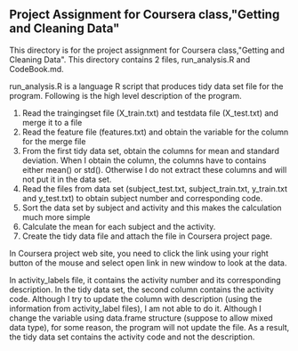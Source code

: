 
## Project Assignment for Coursera class,"Getting and Cleaning Data"

This directory is for the project assignment for Coursera class,"Getting and Cleaning Data".
This directory contains 2 files, run_analysis.R and CodeBook.md.

run_analysis.R is a language R script that produces tidy data set file for the program.  Following
is the high level description of the program.

1) Read the traingingset file (X_train.txt) and testdata file (X_test.txt) and merge it to a file
2) Read the feature file (features.txt) and obtain the variable for the column for the merge file
3) From the first tidy data set, obtain the columns for mean and standard deviation.
   When I obtain the column, the columns have to contains either mean() or std().  Otherwise
   I do not extract these columns and will not put it in the data set.
4) Read the files from data set (subject_test.txt, subject_train.txt, y_train.txt and y_test.txt)
   to obtain subject number and corresponding code.
5) Sort the data set by subject and activity and this makes the calculation much more simple
6) Calculate the mean for each subject and the activity.
7) Create the tidy data file and attach the file in Coursera project page.

In Coursera project web site, you need to click the link using your right button of the mouse and
select open link in new window to look at the data.

In activity_labels file, it contains the activity number and its corresponding description.
In the tidy data set, the second column contains the activity code.  Although I try to update
the column with description (using the information from activity_label files), I am not able
to do it.  Although I change the variable using data.frame structure (suppose to allow mixed data type),
for some reason, the program will not update the file.  As a result, the tidy data set contains
the activity code and not the description.
